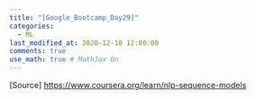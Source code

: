 ```yaml
---
title: "[Google_Bootcamp_Day29]"
categories: 
  - ML
last_modified_at: 2020-12-10 12:00:00
comments: true
use_math: true # MathJax On
---
```



[Source] https://www.coursera.org/learn/nlp-sequence-models
